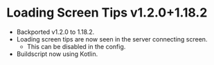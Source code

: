 # Loading Screen Tips v1.2.0+1.18.2
- Backported v1.2.0  to 1.18.2.
- Loading screen tips are now seen in the server connecting screen.
  - This can be disabled in the config.
- Buildscript now using Kotlin.